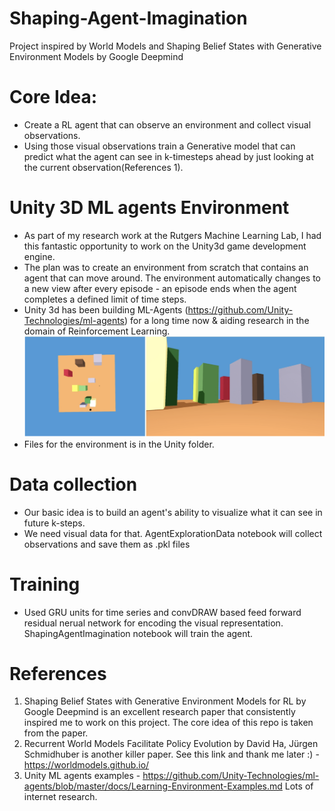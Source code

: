 # Shaping-Agent-Imagination
Project inspired by World Models and Shaping Belief States with Generative Environment Models by Google Deepmind
# Core Idea: 
- Create a RL agent that can observe an environment and collect visual observations. 
- Using those visual observations train a Generative model that can predict what the agent can see in k-timesteps ahead by just looking at the current observation(References 1).
# Unity 3D ML agents Environment
- As part of my research work at the Rutgers Machine Learning Lab, I had this fantastic opportunity to work on the Unity3d game development engine. 
- The plan was to create an environment from scratch that contains an agent that can move around. The environment automatically changes to a new view after every episode - an episode ends when the agent completes a defined limit of time steps.
- Unity 3d has been building ML-Agents (https://github.com/Unity-Technologies/ml-agents) for a long time now & aiding research in the domain of Reinforcement Learning.
![Unity Env](ReadMeImages/unityEnv.png)
- Files for the environment is in the Unity folder.
# Data collection
- Our basic idea is to build an agent's ability to visualize what it can see in future k-steps. 
- We need visual data for that. AgentExplorationData notebook will collect observations and save them as .pkl files
# Training
- Used GRU units for time series and convDRAW based feed forward residual nerual network for encoding the visual representation. ShapingAgentImagination notebook will train the agent.
# References
1. Shaping Belief States with Generative Environment Models for RL by Google Deepmind is an excellent research paper that consistently inspired me to work on this project. The core idea of this repo is taken from the paper.
2. Recurrent World Models Facilitate Policy Evolution by David Ha, Jürgen Schmidhuber is another killer paper. See this link and thank me later :) - https://worldmodels.github.io/ 
3. Unity ML agents examples - https://github.com/Unity-Technologies/ml-agents/blob/master/docs/Learning-Environment-Examples.md
Lots of internet research.
